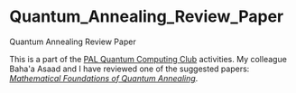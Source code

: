 # Quantum_Annealing_Review_Paper
Quantum Annealing Review Paper

This is a part of the [PAL Quantum Computing Club](https://www.pal-quantum-computing.com/bzu-quantum-computing-club) activities. My colleague Baha'a Asaad and I have reviewed one of the suggested papers: *[Mathematical Foundations of Quantum Annealing](https://pubs.aip.org/aip/jmp/article-abstract/49/12/125210/231148/Mathematical-foundation-of-quantum-annealing?redirectedFrom=fulltext)*.
